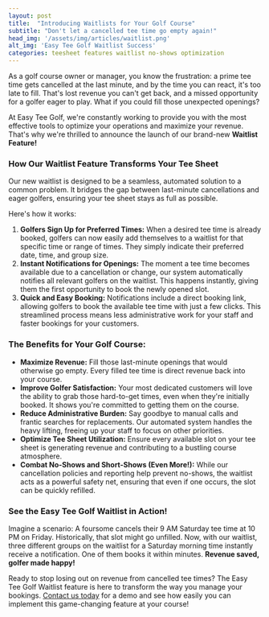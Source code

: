 ```yaml
---
layout: post
title:  "Introducing Waitlists for Your Golf Course"
subtitle: "Don't let a cancelled tee time go empty again!"
head_img: '/assets/img/articles/waitlist.png'
alt_img: 'Easy Tee Golf Waitlist Success'
categories: teesheet features waitlist no-shows optimization
---
```



As a golf course owner or manager, you know the frustration: a prime tee time gets cancelled at the last minute, and by the time you can react, it's too late to fill. That's lost revenue you can't get back, and a missed opportunity for a golfer eager to play. What if you could fill those unexpected openings?

At Easy Tee Golf, we're constantly working to provide you with the most effective tools to optimize your operations and maximize your revenue. That's why we're thrilled to announce the launch of our brand-new **Waitlist Feature\!**

### **How Our Waitlist Feature Transforms Your Tee Sheet**

Our new waitlist is designed to be a seamless, automated solution to a common problem. It bridges the gap between last-minute cancellations and eager golfers, ensuring your tee sheet stays as full as possible.

Here's how it works:

1. **Golfers Sign Up for Preferred Times:** When a desired tee time is already booked, golfers can now easily add themselves to a waitlist for that specific time or range of times. They simply indicate their preferred date, time, and group size.  
2. **Instant Notifications for Openings:** The moment a tee time becomes available due to a cancellation or change, our system automatically notifies all relevant golfers on the waitlist. This happens instantly, giving them the first opportunity to book the newly opened slot.  
3. **Quick and Easy Booking:** Notifications include a direct booking link, allowing golfers to book the available tee time with just a few clicks. This streamlined process means less administrative work for your staff and faster bookings for your customers.

### **The Benefits for Your Golf Course:**

* **Maximize Revenue:** Fill those last-minute openings that would otherwise go empty. Every filled tee time is direct revenue back into your course.  
* **Improve Golfer Satisfaction:** Your most dedicated customers will love the ability to grab those hard-to-get times, even when they're initially booked. It shows you're committed to getting them on the course.  
* **Reduce Administrative Burden:** Say goodbye to manual calls and frantic searches for replacements. Our automated system handles the heavy lifting, freeing up your staff to focus on other priorities.  
* **Optimize Tee Sheet Utilization:** Ensure every available slot on your tee sheet is generating revenue and contributing to a bustling course atmosphere.  
* **Combat No-Shows and Short-Shows (Even More\!):** While our cancellation policies and reporting help prevent no-shows, the waitlist acts as a powerful safety net, ensuring that even if one occurs, the slot can be quickly refilled.

### **See the Easy Tee Golf Waitlist in Action\!**

Imagine a scenario: A foursome cancels their 9 AM Saturday tee time at 10 PM on Friday. Historically, that slot might go unfilled. Now, with our waitlist, three different groups on the waitlist for a Saturday morning time instantly receive a notification. One of them books it within minutes. **Revenue saved, golfer made happy\!**

Ready to stop losing out on revenue from cancelled tee times? The Easy Tee Golf Waitlist feature is here to transform the way you manage your bookings. <a href="https://easyteegolf.com/?utm_source=waitlist_article">Contact us today</a> for a demo and see how easily you can implement this game-changing feature at your course\!








